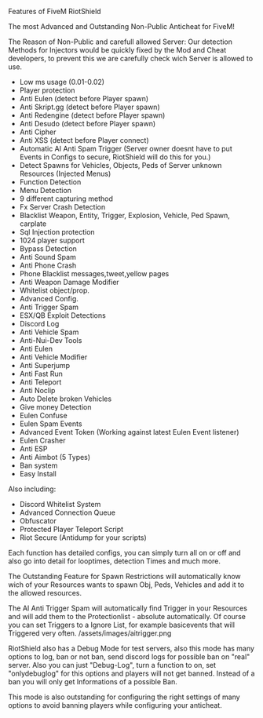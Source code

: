 Features of FiveM RiotShield

The most Advanced and Outstanding Non-Public Anticheat for FiveM!

The Reason of Non-Public and carefull allowed Server:
Our detection Methods for Injectors would be quickly fixed by the Mod and Cheat developers, to prevent this we are carefully check wich Server is allowed to use.

+ Low ms usage (0.01-0.02)
+ Player protection 
+ Anti Eulen (detect before Player spawn) 
+ Anti Skript.gg (detect before Player spawn) 
+ Anti Redengine (detect before Player spawn) 
+ Anti Desudo (detect before Player spawn) 
+ Anti Cipher
+ Anti XSS (detect before Player connect) 
+ Automatic AI Anti Spam Trigger (Server owner doesnt have to put Events in Configs to secure, RiotShield will do this for you.)
+ Detect Spawns for Vehicles, Objects, Peds of Server unknown Resources (Injected Menus)
+ Function Detection
+ Menu Detection
+ 9 different capturing method
+ Fx Server Crash Detection
+ Blacklist Weapon, Entity, Trigger, Explosion, Vehicle, Ped Spawn, carplate
+ Sql Injection protection 
+ 1024 player support
+ Bypass Detection
+ Anti Sound Spam
+ Anti Phone Crash
+ Phone Blacklist messages,tweet,yellow pages
+ Anti Weapon Damage Modifier 
+ Whitelist object/prop.
+ Advanced Config.
+ Anti Trigger Spam
+ ESX/QB Exploit Detections
+ Discord Log
+ Anti Vehicle Spam
+ Anti-Nui-Dev Tools
+ Anti Eulen
+ Anti Vehicle Modifier
+ Anti Superjump
+ Anti Fast Run
+ Anti Teleport
+ Anti Noclip 
+ Auto Delete broken Vehicles
+ Give money Detection 
+ Eulen Confuse
+ Eulen Spam Events
+ Advanced Event Token (Working against latest Eulen Event listener) 
+ Eulen Crasher
+ Anti ESP
+ Anti Aimbot (5 Types) 
+ Ban system
+ Easy Install

Also including:
+ Discord Whitelist System
+ Advanced Connection Queue
+ Obfuscator
+ Protected Player Teleport Script 
+ Riot Secure (Antidump for your scripts)
 
Each function has detailed configs, you can simply turn all on or off and also go into detail for looptimes, detection Times and much more. 

The Outstanding Feature for Spawn Restrictions will automatically know wich of your Resources wants to spawn Obj, Peds, Vehicles and add it to the allowed resources.

The AI Anti Trigger Spam will automatically find Trigger in your Resources and will add them to the Protectionlist - absolute automatically.
Of course you can set Triggers to a Ignore List, for example basicevents that will Triggered very often.
/assets/images/aitrigger.png


RiotShield also has a Debug Mode for test servers, also this mode has many options to log, ban or not ban, send discord logs for possible ban on "real" server.
Also you can just "Debug-Log", turn a function to on, set "onlydebuglog" for this options and players will not get banned. Instead of a ban you will only get Informations of a possible Ban.

This mode is also outstanding for configuring the right settings of many options to avoid banning players while configuring your anticheat.
